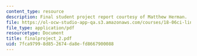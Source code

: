 ```yaml
---
content_type: resource
description: Final student project report courtesy of Matthew Herman.
file: https://ol-ocw-studio-app-qa.s3.amazonaws.com/courses/18-06ci-linear-algebra-communications-intensive-spring-2004/7fca97998d852674da8efd8667900088_finalproject_2.pdf
file_type: application/pdf
resourcetype: Document
title: finalproject_2.pdf
uid: 7fca9799-8d85-2674-da8e-fd8667900088
---
```

